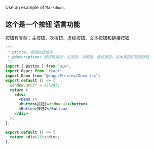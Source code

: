 Use an example of `Markdown`.

## 这个是一个按钮 语言功能

按钮有类型：主按钮、次按钮、虚线按钮、文本按钮和链接按钮

```jsx
/**
 * @title: 基础按钮组件
 * @description: 按钮有类型：主按钮、次按钮、虚线按钮、文本按钮和链接按钮
 */
import { Button } from "uiw";
import React from "react";
import Demo from "@/app/Preview/Demo.tsx";
export default () => {
  window.HOSTY = 123243;
  return (
    <div>
      <Demo />
      <button>按钮{window.a}</button>
      <Button>按钮2</Button>
    </div>
  );
};
```

```js
export default () => {
  return <div>233</div>;
};
```
